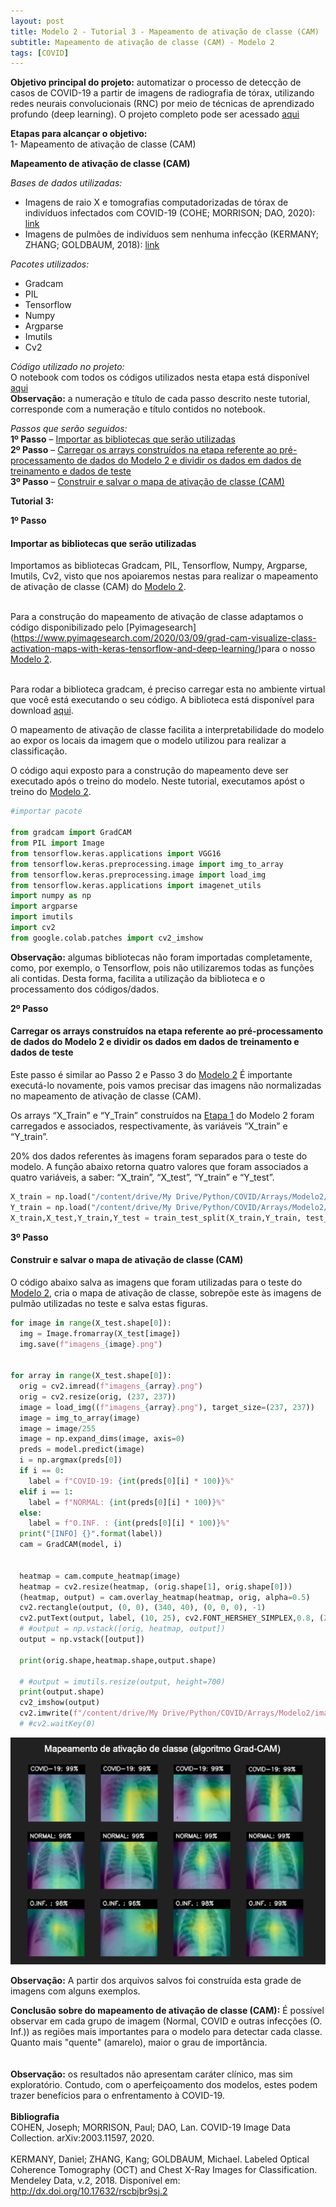 ```yaml
---
layout: post
title: Modelo 2 - Tutorial 3 - Mapeamento de ativação de classe (CAM)
subtitle: Mapeamento de ativação de classe (CAM) - Modelo 2
tags: [COVID]
---
```


**Objetivo principal do projeto:** automatizar o processo de detecção de casos de COVID-19 a partir de imagens de radiografia de tórax, utilizando redes neurais convolucionais (RNC) por meio de técnicas de aprendizado profundo (deep learning). O projeto completo pode ser acessado [aqui](https://github.com/deepdados/ProjetoCOVID/blob/master/projetoCovid_Cesar_Lucas-Versao2.pdf)

**Etapas para alcançar o objetivo:**<br />
1- Mapeamento de ativação de classe (CAM)

**Mapeamento de ativação de classe (CAM)**

*Bases de dados utilizadas:*<br />
- Imagens de raio X e tomografias computadorizadas de tórax de indivíduos infectados com COVID-19 (COHE; MORRISON; DAO, 2020): [link](https://github.com/ieee8023/covid-chestxray-dataset)<br />
- Imagens de pulmões de indivíduos sem nenhuma infecção (KERMANY; ZHANG; GOLDBAUM, 2018): [link](https://data.mendeley.com/datasets/rscbjbr9sj/2)<br />

*Pacotes utilizados:*<br />
- Gradcam<br />
- PIL<br />
- Tensorflow<br />
- Numpy<br />
- Argparse<br />
- Imutils<br />
- Cv2<br />

*Código utilizado no projeto:*<br />
O notebook com todos os códigos utilizados nesta etapa está disponível [aqui](https://github.com/deepdados/ProjetoCOVID/blob/master/cam_modelo2_tutorial3.ipynb)<br />
**Observação:** a numeração e título de cada passo descrito neste tutorial, corresponde com a numeração e título contidos no notebook.

*Passos que serão seguidos:*<br />
**1º Passo** – [Importar as bibliotecas que serão utilizadas](#importar-as-bibliotecas-que-serão-utilizadas)<br />
**2º Passo** – [Carregar os arrays construídos na etapa referente ao pré-processamento de dados do Modelo 2 e dividir os dados em dados de treinamento e dados de teste](#carregar-os-arrays-construídos-na-etapa-referente-ao-pré-processamento-de-dados-do-modelo-2-e-dividir-os-dados-em-dados-de-treinamento-e-dados-de-teste)<br />
**3º Passo** – [Construir e salvar o mapa de ativação de classe (CAM)](#construir-e-salvar-o-mapa-de-ativação-de-classe-cam)<br />

**Tutorial 3:**

**1º Passo** 
#### Importar as bibliotecas que serão utilizadas

Importamos as bibliotecas Gradcam, PIL, Tensorflow, Numpy, Argparse, Imutils, Cv2, visto que nos apoiaremos nestas para realizar o mapeamento de ativação de classe (CAM) do [Modelo 2](https://deepdados.github.io/2020-04-21-Modelo-2-COVID19-Treinamento-e-Resultados/). <br />
<br />

Para a construção do mapeamento de ativação de classe adaptamos o código disponibilizado pelo [Pyimagesearch] (https://www.pyimagesearch.com/2020/03/09/grad-cam-visualize-class-activation-maps-with-keras-tensorflow-and-deep-learning/)para o nosso [Modelo 2](https://deepdados.github.io/2020-04-21-Modelo-2-COVID19-Treinamento-e-Resultados/).<br />
<br />

Para rodar a biblioteca gradcam, é preciso carregar esta no ambiente virtual que você está executando o seu código. A biblioteca está disponível para download [aqui](https://www.pyimagesearch.com/2020/03/09/grad-cam-visualize-class-activation-maps-with-keras-tensorflow-and-deep-learning/).<br />

O mapeamento de ativação de classe facilita a interpretabilidade do modelo ao expor os locais da imagem que o modelo utilizou para realizar a classificação.<br />

O código aqui exposto para a construção do mapeamento deve ser executado após o treino do modelo. Neste tutorial, executamos apóst o treino do [Modelo 2](https://deepdados.github.io/2020-04-21-Modelo-2-COVID19-Treinamento-e-Resultados/).


``` python
#importar pacote

from gradcam import GradCAM
from PIL import Image
from tensorflow.keras.applications import VGG16
from tensorflow.keras.preprocessing.image import img_to_array
from tensorflow.keras.preprocessing.image import load_img
from tensorflow.keras.applications import imagenet_utils
import numpy as np
import argparse
import imutils
import cv2
from google.colab.patches import cv2_imshow
```

**Observação:** algumas bibliotecas não foram importadas completamente, como, por exemplo, o Tensorflow, pois não utilizaremos todas as funções ali contidas. Desta forma, facilita a utilização da biblioteca e o processamento dos códigos/dados.<br />

**2º Passo**
#### Carregar os arrays construídos na etapa referente ao pré-processamento de dados do Modelo 2 e dividir os dados em dados de treinamento e dados de teste

Este passo é similar ao Passo 2 e Passo 3 do [Modelo 2](https://deepdados.github.io/2020-04-21-Modelo-2-COVID19-Treinamento-e-Resultados/) É importante executá-lo novamente, pois vamos precisar das imagens não normalizadas no mapeamento de ativação de classe (CAM).<br />

Os arrays “X_Train” e “Y_Train” construídos na [Etapa 1](https://deepdados.github.io/2020-04-20-Modelo-2-COVID19-Pr%C3%A9-Processamento-dos-Dados/) do Modelo 2 foram carregados e associados, respectivamente, às variáveis “X_train” e “Y_train”.<br />

20% dos dados referentes às imagens foram separados para o teste do modelo. A função abaixo retorna quatro valores que foram associados a quatro variáveis, a saber: “X_train”, “X_test”, “Y_train” e “Y_test”.

``` python
X_train = np.load("/content/drive/My Drive/Python/COVID/Arrays/Modelo2/X_Train.npy")
Y_train = np.load("/content/drive/My Drive/Python/COVID/Arrays/Modelo2/Y_Train.npy")
X_train,X_test,Y_train,Y_test = train_test_split(X_train,Y_train, test_size = 0.2, random_state = 40)
```

**3º Passo**
#### Construir e salvar o mapa de ativação de classe (CAM)

O código abaixo salva as imagens que foram utilizadas para o teste do [Modelo 2](https://deepdados.github.io/2020-04-21-Modelo-2-COVID19-Treinamento-e-Resultados/), cria o mapa de ativação de classe, sobrepõe este às imagens de pulmão utilizadas no teste e salva estas figuras.


``` python
for image in range(X_test.shape[0]):
  img = Image.fromarray(X_test[image])
  img.save(f"imagens_{image}.png")


for array in range(X_test.shape[0]):
  orig = cv2.imread(f"imagens_{array}.png")
  orig = cv2.resize(orig, (237, 237))
  image = load_img((f"imagens_{array}.png"), target_size=(237, 237))
  image = img_to_array(image)
  image = image/255
  image = np.expand_dims(image, axis=0)
  preds = model.predict(image)
  i = np.argmax(preds[0])
  if i == 0:
    label = f"COVID-19: {int(preds[0][i] * 100)}%"
  elif i == 1:
    label = f"NORMAL: {int(preds[0][i] * 100)}%"
  else:
    label = f"O.INF. : {int(preds[0][i] * 100)}%"
  print("[INFO] {}".format(label))
  cam = GradCAM(model, i)


  heatmap = cam.compute_heatmap(image)
  heatmap = cv2.resize(heatmap, (orig.shape[1], orig.shape[0]))
  (heatmap, output) = cam.overlay_heatmap(heatmap, orig, alpha=0.5)
  cv2.rectangle(output, (0, 0), (340, 40), (0, 0, 0), -1)
  cv2.putText(output, label, (10, 25), cv2.FONT_HERSHEY_SIMPLEX,0.8, (255, 255, 255), 2)
  # #output = np.vstack([orig, heatmap, output])
  output = np.vstack([output])

  print(orig.shape,heatmap.shape,output.shape)

  # #output = imutils.resize(output, height=700)
  print(output.shape)
  cv2_imshow(output)
  cv2.imwrite(f"/content/drive/My Drive/Python/COVID/Arrays/Modelo2/image_{array}.png",output)
  # #cv2.waitKey(0)
```

![](/img/cam.png)

**Observação:** A partir dos arquivos salvos foi construída esta grade de imagens com alguns exemplos.<br />

**Conclusão sobre do mapeamento de ativação de classe (CAM):** É possível observar em cada grupo de imagem (Normal, COVID e outras infecções (O. Inf.)) as regiões mais importantes para o modelo para detectar cada classe. Quanto mais "quente" (amarelo), maior o grau de importância.<br />
<br />
<br />
**Observação:** os resultados não apresentam caráter clínico, mas sim exploratório. Contudo, com o aperfeiçoamento dos modelos, estes podem trazer benefícios para o enfrentamento à COVID-19.
<br />
<br />
**Bibliografia** <br />
COHEN, Joseph; MORRISON, Paul; DAO, Lan. COVID-19 Image Data Collection. arXiv:2003.11597, 2020.<br />
<br />
KERMANY, Daniel; ZHANG, Kang; GOLDBAUM, Michael. Labeled Optical Coherence Tomography (OCT) and Chest X-Ray Images for Classification. Mendeley Data, v.2, 2018. Disponível em: http://dx.doi.org/10.17632/rscbjbr9sj.2
